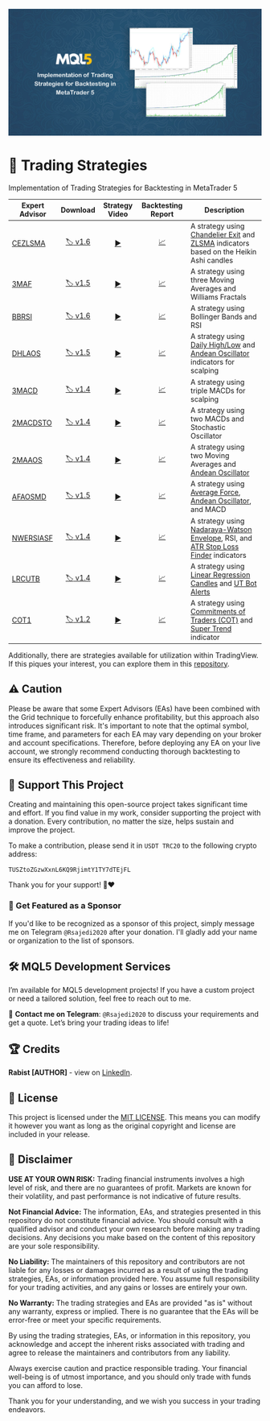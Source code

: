 ![cover](cover.jpg)

# 🤖 Trading Strategies

Implementation of Trading Strategies for Backtesting in MetaTrader 5

| Expert Advisor | Download | Strategy Video | Backtesting Report | Description |
| --- | :---: | :---: | :---: | --- |
| [CEZLSMA](Experts/CEZLSMA.mq5) | [:label: v1.6](https://github.com/geraked/metatrader5/raw/master/Build/CEZLSMA/CEZLSMA-v1.6.ex5) | [:arrow_forward:](https://youtu.be/2U5VTWBBK8U) | [:chart_with_upwards_trend:](Test/CEZLSMA) | A strategy using [Chandelier Exit](Indicators/ChandelierExit.mq5) and [ZLSMA](Indicators/ZLSMA.mq5) indicators based on the Heikin Ashi candles |
| [3MAF](Experts/3MAF.mq5) | [:label: v1.5](https://github.com/geraked/metatrader5/raw/master/Build/3MAF/3MAF-v1.5.ex5) | [:arrow_forward:](https://youtu.be/bKPs2aOsvsk) | [:chart_with_upwards_trend:](Test/3MAF) | A strategy using three Moving Averages and Williams Fractals |
| [BBRSI](Experts/BBRSI.mq5) | [:label: v1.6](https://github.com/geraked/metatrader5/raw/master/Build/BBRSI/BBRSI-v1.6.ex5) | [:arrow_forward:](https://youtu.be/pCmJ8wsAS_w) | [:chart_with_upwards_trend:](Test/BBRSI) | A strategy using Bollinger Bands and RSI |
| [DHLAOS](Experts/DHLAOS.mq5) | [:label: v1.5](https://github.com/geraked/metatrader5/raw/master/Build/DHLAOS/DHLAOS-v1.5.ex5) | [:arrow_forward:](https://youtu.be/IZVSb1kjduQ) | [:chart_with_upwards_trend:](Test/DHLAOS) | A strategy using [Daily High/Low](Indicators/DailyHighLow.mq5) and [Andean Oscillator](Indicators/AndeanOscillator.mq5) indicators for scalping |
| [3MACD](Experts/3MACD.mq5) | [:label: v1.4](https://github.com/geraked/metatrader5/raw/master/Build/3MACD/3MACD-v1.4.ex5) | [:arrow_forward:](https://youtu.be/1sdYRBpthnM) | [:chart_with_upwards_trend:](Test/3MACD) | A strategy using triple MACDs for scalping |
| [2MACDSTO](Experts/2MACDSTO.mq5) | [:label: v1.4](https://github.com/geraked/metatrader5/raw/master/Build/2MACDSTO/2MACDSTO-v1.4.ex5) | [:arrow_forward:](https://youtu.be/yDJil-W-WJQ) | [:chart_with_upwards_trend:](Test/2MACDSTO) | A strategy using two MACDs and Stochastic Oscillator |
| [2MAAOS](Experts/2MAAOS.mq5) | [:label: v1.4](https://github.com/geraked/metatrader5/raw/master/Build/2MAAOS/2MAAOS-v1.4.ex5) | [:arrow_forward:](https://youtu.be/gQnpmH8ygJU) | [:chart_with_upwards_trend:](Test/2MAAOS) | A strategy using two Moving Averages and [Andean Oscillator](Indicators/AndeanOscillator.mq5) |
| [AFAOSMD](Experts/AFAOSMD.mq5) | [:label: v1.5](https://github.com/geraked/metatrader5/raw/master/Build/AFAOSMD/AFAOSMD-v1.5.ex5) | [:arrow_forward:](https://youtu.be/UYBLh1IvIVs) | [:chart_with_upwards_trend:](Test/AFAOSMD) | A strategy using [Average Force](Indicators/AverageForce.mq5), [Andean Oscillator](Indicators/AndeanOscillator.mq5), and MACD |
| [NWERSIASF](Experts/NWERSIASF.mq5) | [:label: v1.4](https://github.com/geraked/metatrader5/raw/master/Build/NWERSIASF/NWERSIASF-v1.4.ex5) | [:arrow_forward:](https://youtu.be/Olb47nBRSSo) | [:chart_with_upwards_trend:](Test/NWERSIASF) | A strategy using [Nadaraya-Watson Envelope](Indicators/NadarayaWatsonEnvelope.mq5), RSI, and [ATR Stop Loss Finder](Indicators/AtrSlFinder.mq5) indicators |
| [LRCUTB](Experts/LRCUTB.mq5) | [:label: v1.4](https://github.com/geraked/metatrader5/raw/master/Build/LRCUTB/LRCUTB-v1.4.ex5) | [:arrow_forward:](https://youtu.be/0ZzLlA9NFxo) | [:chart_with_upwards_trend:](Test/LRCUTB) | A strategy using [Linear Regression Candles](Indicators/LinearRegressionCandles.mq5) and [UT Bot Alerts](Indicators/UTBot.mq5) |
| [COT1](Experts/COT1.mq5) | [:label: v1.2](https://github.com/geraked/metatrader5/raw/master/Build/COT1/COT1-v1.2.ex5) | [:arrow_forward:](https://youtu.be/Dy1hk_NXwfs) | [:chart_with_upwards_trend:](Test/COT1) | A strategy using [Commitments of Traders (COT)](Include/Cot.mqh) and [Super Trend](Indicators/SuperTrend.mq5) indicator |


Additionally, there are strategies available for utilization within TradingView. If this piques your interest, you can explore them in this [repository](https://github.com/geraked/tradingview).

## ⚠️ Caution

Please be aware that some Expert Advisors (EAs) have been combined with the Grid technique to forcefully enhance profitability, but this approach also introduces significant risk. It's important to note that the optimal symbol, time frame, and parameters for each EA may vary depending on your broker and account specifications. Therefore, before deploying any EA on your live account, we strongly recommend conducting thorough backtesting to ensure its effectiveness and reliability.

## 🚀 Support This Project

Creating and maintaining this open-source project takes significant time and effort. If you find value in my work, consider supporting the project with a donation. Every contribution, no matter the size, helps sustain and improve the project.

To make a contribution, please send it in `USDT TRC20` to the following crypto address:

```
TUSZtoZGzwXxnL6KQ9RjimtY1TY7dTEjFL
```

Thank you for your support! 🙏❤️

### 🌟 Get Featured as a Sponsor

If you'd like to be recognized as a sponsor of this project, simply message me on Telegram `@Rsajedi2020` after your donation. I'll gladly add your name or organization to the list of sponsors.

## 🛠️ MQL5 Development Services

I’m available for MQL5 development projects! If you have a custom project or need a tailored solution, feel free to reach out to me. 

📩 **Contact me on Telegram**: `@Rsajedi2020` to discuss your requirements and get a quote. Let’s bring your trading ideas to life!

## 🏆 Credits

**Rabist [AUTHOR]** - view on [LinkedIn](https://www.linkedin.com/in/rabist).

## 📜 License

This project is licensed under the [MIT LICENSE](LICENSE). This means you can modify it however you want as long as the original copyright and license are included in your release.

## 🚨 Disclaimer

**USE AT YOUR OWN RISK:** Trading financial instruments involves a high level of risk, and there are no guarantees of profit. Markets are known for their volatility, and past performance is not indicative of future results.

**Not Financial Advice:** The information, EAs, and strategies presented in this repository do not constitute financial advice. You should consult with a qualified advisor and conduct your own research before making any trading decisions. Any decisions you make based on the content of this repository are your sole responsibility.

**No Liability:** The maintainers of this repository and contributors are not liable for any losses or damages incurred as a result of using the trading strategies, EAs, or information provided here. You assume full responsibility for your trading activities, and any gains or losses are entirely your own.

**No Warranty:** The trading strategies and EAs are provided "as is" without any warranty, express or implied. There is no guarantee that the EAs will be error-free or meet your specific requirements.

By using the trading strategies, EAs, or information in this repository, you acknowledge and accept the inherent risks associated with trading and agree to release the maintainers and contributors from any liability.

Always exercise caution and practice responsible trading. Your financial well-being is of utmost importance, and you should only trade with funds you can afford to lose.

Thank you for your understanding, and we wish you success in your trading endeavors.
